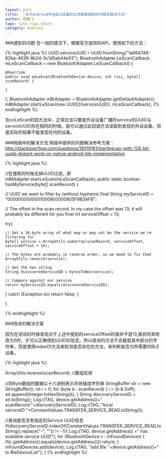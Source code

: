 ```yaml
---
layout: post
title:  "关于android平台BLE设备的过滤搜索遇到的问题及解决方法" 
author: 程鹏飞
tags: site tips-share
category: Android
---
```


###遇到的问题
在一般的情况下，根据官方提供的API，使用如下的方法：

{% highlight java %}
UUID serviceUUID = UUID.fromString("1a664749-82ba-4638-8b54-3c1d5ab44e93");
BluetoothAdapter.LeScanCallback mLeScanCallback = new BluetoothAdapter.LeScanCallback() {
			
	@Override
	public void onLeScan(BluetoothDevice device, int rssi, byte[] scanRecord) {
					
	}
};
BluetoothAdapter mBtAdapter = BluetoothAdapter.getDefaultAdapter();
mBtAdapter.startLeScan(new UUID[]{serviceUUID}, mLeScanCallback);
{% endhighlight %}

在onLeScan的回方法中，正常应该只要是外设设备广播的service的UUID与serviceUUID存在相同的时候，就可以通过此回调方法读取到发现的外设设备。但是实际的结果不能发现任何的设备。

###网络中的解决方法
网络中提供的问题解决参考方案：<http://stackoverflow.com/questions/18019161/startlescan-with-128-bit-uuids-doesnt-work-on-native-android-ble-implementation>

{% highlight java %}
	
//在搜索的时候去掉UUID过滤，即mBtAdapter.startLeScan(mLeScanCallback);
public static boolean hasMyService(byte[] scanRecord) {

// UUID we want to filter by (without hyphens)
final String myServiceID = "0000000000001000800000805F9B34FB";

// The offset in the scan record. In my case the offset was 13; it will probably be different for you
final int serviceOffset = 13; 

try{

	// Get a 16-byte array of what may or may not be the service we're filtering for
    byte[] service = ArrayUtils.subarray(scanRecord, serviceOffset, serviceOffset + 16);

    // The bytes are probably in reverse order, so we need to fix that
    ArrayUtils.reverse(service);

    // Get the hex string
    String discoveredServiceID = bytesToHex(service);

    // Compare against our service
    return myServiceID.equals(discoveredServiceID);

 } catch (Exception e){
        return false;
 }
 
}

{% endhighlight %}

###改进的解决方案
	
因为在测试的时候发现对于上述中提到的serviceOffset的值并不是13,我将将其修改为5时，才可以正确得到UUID的信息。所以改进的方法不去截取其中部分的字符串，而是使用indexOf方法来检测是否存在的方法，来判断是否为所需要的BLE设备。

{% highlight java %}

ArrayUtils.reverse(scanRecord);	 //数组反转
			
//将Byte数组的数据以十六进制表示并拼接成字符串
StringBuffer str = new StringBuffer();
int i = 0;
for (byte b : scanRecord) {
	i = (b & 0xff);
	str.append(Integer.toHexString(i));
}
String discoveryServceID = str.toString();
Log.i(TAG, device.getAddress()+" scanRecord:"+discoveryServceID);
Log.i(TAG, "local serviceID:"+ConstantValues.TRANSFER_SERVICE_READ.toString());
			
//查询是否含有指定的Service UUID信息
if(discoveryServceID.indexOf(ConstantValues.TRANSFER_SERVICE_READ.toString().replace("-", "")) != -1){
	Log.i(TAG, device.getAddress() +" has available service UUID");
	for (BluetoothDevice c : mFoundDevices) {
		if(c.getAddress().equals(device.getAddress())) return;
	}
	mFoundDevices.add(device);
	Log.i(TAG, "add Ble "+device.getAddress()+" to BleDeviceList");
}
{% endhighlight %}